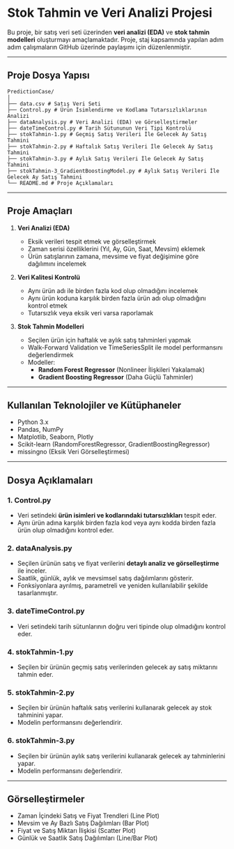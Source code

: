 # Stok Tahmin ve Veri Analizi Projesi

Bu proje, bir satış veri seti üzerinden **veri analizi (EDA)** ve **stok tahmin modelleri** oluşturmayı amaçlamaktadır. Proje, staj kapsamında yapılan adım adım çalışmaların GitHub üzerinde paylaşımı için düzenlenmiştir.

---

## Proje Dosya Yapısı 
```
PredictionCase/
│
├── data.csv # Satış Veri Seti
├── Control.py # Ürün İsimlendirme ve Kodlama Tutarsızlıklarının Analizi
├── dataAnalysis.py # Veri Analizi (EDA) ve Görselleştirmeler
├── dateTimeControl.py # Tarih Sütununun Veri Tipi Kontrolü
├── stokTahmin-1.py # Geçmiş Satış Verileri İle Gelecek Ay Satış Tahmini
├── stokTahmin-2.py # Haftalık Satış Verileri İle Gelecek Ay Satış Tahmini
├── stokTahmin-3.py # Aylık Satış Verileri İle Gelecek Ay Satış Tahmini
├── stokTahmin-3_GradientBoostingModel.py # Aylık Satış Verileri İle Gelecek Ay Satış Tahmini
└── README.md # Proje Açıklamaları
```

---

## Proje Amaçları

1. **Veri Analizi (EDA)**  
   - Eksik verileri tespit etmek ve görselleştirmek  
   - Zaman serisi özelliklerini (Yıl, Ay, Gün, Saat, Mevsim) eklemek  
   - Ürün satışlarının zamana, mevsime ve fiyat değişimine göre dağılımını incelemek

2. **Veri Kalitesi Kontrolü**  
   - Aynı ürün adı ile birden fazla kod olup olmadığını incelemek  
   - Aynı ürün koduna karşılık birden fazla ürün adı olup olmadığını kontrol etmek  
   - Tutarsızlık veya eksik veri varsa raporlamak

3. **Stok Tahmin Modelleri**  
   - Seçilen ürün için haftalık ve aylık satış tahminleri yapmak  
   - Walk-Forward Validation ve TimeSeriesSplit ile model performansını değerlendirmek  
   - Modeller:
     - **Random Forest Regressor** (Nonlineer İlişkileri Yakalamak)
     - **Gradient Boosting Regressor** (Daha Güçlü Tahminler)

---

## Kullanılan Teknolojiler ve Kütüphaneler

- Python 3.x  
- Pandas, NumPy  
- Matplotlib, Seaborn, Plotly  
- Scikit-learn (RandomForestRegressor, GradientBoostingRegressor)  
- missingno (Eksik Veri Görselleştirmesi)  

---

## Dosya Açıklamaları

### 1. Control.py
- Veri setindeki **ürün isimleri ve kodlarındaki tutarsızlıkları** tespit eder.  
- Aynı ürün adına karşılık birden fazla kod veya aynı kodda birden fazla ürün olup olmadığını kontrol eder.  

### 2. dataAnalysis.py
- Seçilen ürünün satış ve fiyat verilerini **detaylı analiz ve görselleştirme** ile inceler.  
- Saatlik, günlük, aylık ve mevsimsel satış dağılımlarını gösterir.  
- Fonksiyonlara ayrılmış, parametreli ve yeniden kullanılabilir şekilde tasarlanmıştır.  

### 3. dateTimeControl.py
- Veri setindeki tarih sütunlarının doğru veri tipinde olup olmadığını kontrol eder.

### 4. stokTahmin-1.py
- Seçilen bir ürünün geçmiş satış verilerinden gelecek ay satış miktarını tahmin eder.

### 5. stokTahmin-2.py
- Seçilen bir ürünün haftalık satış verilerini kullanarak gelecek ay stok tahminini yapar.
- Modelin performansını değerlendirir.

### 6. stokTahmin-3.py
- Seçilen bir ürünün aylık satış verilerini kullanarak gelecek ay tahminlerini yapar.
- Modelin performansını değerlendirir.

---

## Görselleştirmeler

- Zaman İçindeki Satış ve Fiyat Trendleri (Line Plot)
- Mevsim ve Ay Bazlı Satış Dağılımları (Bar Plot)  
- Fiyat ve Satış Miktarı İlişkisi (Scatter Plot)  
- Günlük ve Saatlik Satış Dağılımları (Line/Bar Plot)  

